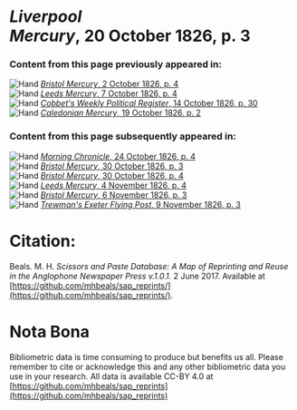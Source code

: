 # *Liverpool Mercury*, 20 October 1826, p. 3  
  
### Content from this page previously appeared in:  
![Hand](http://scissorsandpaste.net/wp-content/uploads/2017/06/smallhandpointer.png) [*Bristol Mercury*, 2 October 1826, p. 4](https://mhbeals.github.io/sap_html/Bristol-Mercury/Bristol-Mercury-2-October-1826-p-4)  
![Hand](http://scissorsandpaste.net/wp-content/uploads/2017/06/smallhandpointer.png) [*Leeds Mercury*, 7 October 1826, p. 4](https://mhbeals.github.io/sap_html/Leeds-Mercury/Leeds-Mercury-7-October-1826-p-4)  
![Hand](http://scissorsandpaste.net/wp-content/uploads/2017/06/smallhandpointer.png) [*Cobbet's Weekly Political Register*, 14 October 1826, p. 30](https://mhbeals.github.io/sap_html/Cobbet's-Weekly-Political-Register/Cobbet's-Weekly-Political-Register-14-October-1826-p-30)  
![Hand](http://scissorsandpaste.net/wp-content/uploads/2017/06/smallhandpointer.png) [*Caledonian Mercury*, 19 October 1826, p. 2](https://mhbeals.github.io/sap_html/Caledonian-Mercury/Caledonian-Mercury-19-October-1826-p-2)  
  
### Content from this page subsequently appeared in:  
![Hand](http://scissorsandpaste.net/wp-content/uploads/2017/06/smallhandpointer.png) [*Morning Chronicle*, 24 October 1826, p. 4](https://mhbeals.github.io/sap_html/Morning-Chronicle/Morning-Chronicle-24-October-1826-p-4)  
![Hand](http://scissorsandpaste.net/wp-content/uploads/2017/06/smallhandpointer.png) [*Bristol Mercury*, 30 October 1826, p. 3](https://mhbeals.github.io/sap_html/Bristol-Mercury/Bristol-Mercury-30-October-1826-p-3)  
![Hand](http://scissorsandpaste.net/wp-content/uploads/2017/06/smallhandpointer.png) [*Bristol Mercury*, 30 October 1826, p. 4](https://mhbeals.github.io/sap_html/Bristol-Mercury/Bristol-Mercury-30-October-1826-p-4)  
![Hand](http://scissorsandpaste.net/wp-content/uploads/2017/06/smallhandpointer.png) [*Leeds Mercury*, 4 November 1826, p. 4](https://mhbeals.github.io/sap_html/Leeds-Mercury/Leeds-Mercury-4-November-1826-p-4)  
![Hand](http://scissorsandpaste.net/wp-content/uploads/2017/06/smallhandpointer.png) [*Bristol Mercury*, 6 November 1826, p. 3](https://mhbeals.github.io/sap_html/Bristol-Mercury/Bristol-Mercury-6-November-1826-p-3)  
![Hand](http://scissorsandpaste.net/wp-content/uploads/2017/06/smallhandpointer.png) [*Trewman's Exeter Flying Post*, 9 November 1826, p. 3](https://mhbeals.github.io/sap_html/Trewman's-Exeter-Flying-Post/Trewman's-Exeter-Flying-Post-9-November-1826-p-3)  


# Citation: 

Beals. M. H. *Scissors and Paste Database: A Map of Reprinting and Reuse in the Anglophone Newspaper Press v.1.0.1.* 2 June 2017. Available at [https://github.com/mhbeals/sap_reprints/](https://github.com/mhbeals/sap_reprints/). 

# Nota Bona

Bibliometric data is time consuming to produce but benefits us all. Please remember to cite or acknowledge this and any other bibliometric data you use in your research. All data is available CC-BY 4.0 at [https://github.com/mhbeals/sap_reprints](https://github.com/mhbeals/sap_reprints)